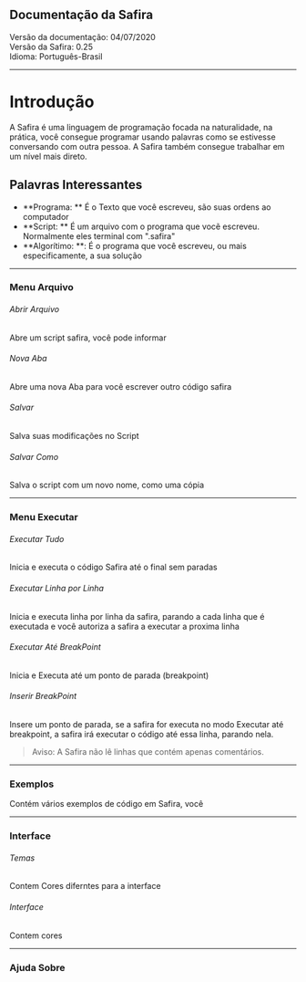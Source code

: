 ## Documentação da Safira

Versão da documentação: 04/07/2020  
Versão da Safira: 0.25   
Idioma: Português-Brasil

_________

# Introdução

A Safira é uma linguagem de programação focada na naturalidade, na prática, você consegue programar usando palavras como se estivesse conversando com outra pessoa. A Safira também consegue trabalhar em um nível mais direto.

## Palavras Interessantes  
* **Programa: ** É o Texto que você escreveu, são suas ordens ao computador
* **Script: ** É um arquivo com o programa que vocẽ escreveu. Normalmente eles terminal com ".safira"
* **Algorítimo: **: É o programa que você escreveu, ou mais especificamente, a sua solução

-----

### Menu Arquivo    
###### Abrir Arquivo    
Abre um script safira, você pode informar 

###### Nova Aba  
Abre uma nova Aba para você escrever outro código safira

###### Salvar  
Salva suas modificações no Script

###### Salvar Como  
Salva o script com um novo nome, como uma cópia

-------------

### Menu Executar  
###### Executar Tudo  
Inicia e executa o código Safira até o final sem paradas

###### Executar Linha por Linha  
Inicia e executa linha por linha da safira, parando a cada linha que é executada e você autoriza a safira a executar a proxima linha

###### Executar Até BreakPoint  
Inicia e Executa até um ponto de parada (breakpoint)

###### Inserir BreakPoint  
Insere um ponto de parada, se a safira for executa no modo Executar até breakpoint, a safira irá executar o código até essa linha, parando nela.

> Aviso: A Safira não lê linhas que contém apenas comentários.

---------------

### Exemplos  
Contém vários exemplos de código em Safira, você 

---------------
    
### Interface   
###### Temas  
Contem Cores diferntes para a interface

###### Interface  
Contem cores 

---------

### Ajuda Sobre  

